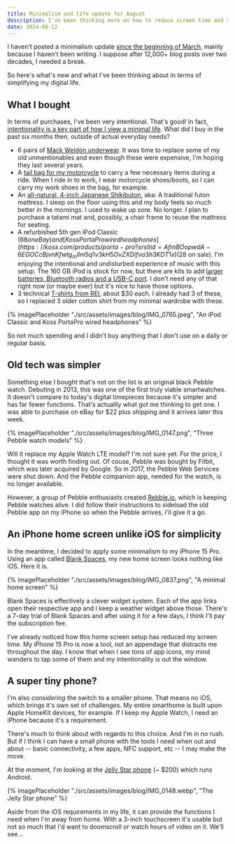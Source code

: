```yaml
---
title: Minimalism and life update for August
description: I've been thinking more on how to reduce screen time and simplify my digital needs when not at home. Here's where I'm at.
date: 2024-08-12
---
```


I haven't posted a minimalism update [since the beginning of March](https://myconscious.stream/blog/Minimalism-activity-check-for-February/), mainly because I haven't been writing. I suppose after 12,000+ blog posts over two decades, I needed a break.

So here's what's new and what I've been thinking about in terms of simplifying my digital life.

## What I bought

In terms of purchases, I've been very intentional. That's good! In fact, [intentionality is a key part of how I view a minimal life](https://myconscious.stream/blog/Maximum-Minimalism-for-2024/). What did I buy in the past six months then, outside of actual everyday needs?

- 6 pairs of [Mack Weldon underwear](https://mackweldon.com/products/18-hour-jersey-boxer-briefs-solid-grey-heather?syclid=ba6847b1-2821-4bc9-9b9e-b144b1507750&variant=39319573168241). It was time to replace some of my old unmentionables and even though these were expensive, I'm hoping they last several years.
- A [tail bag for my motorcycle](https://www.revzilla.com/motorcycle/ogio-tail-bag-20?utm_campaign=order_confirmation&utm_content=Product&utm_medium=email&utm_source=RevZilla&sku_id=10103386) to carry a few necessary items during a ride. When I ride in to work, I wear motorcycle shoes/boots, so I can carry my work shoes in the bag, for example.
- An [all-natural, 4-inch Japanese Shikibuton](https://jlifeinternational.com/products/j-life-shikifuton?variant=7084498321459), aka: A traditional futon mattress. I sleep on the floor using this and my body feels so much better in the mornings. I used to wake up sore. No longer. I plan to purchase a tatami mat and, possibly, a chair frame to reuse the mattress for seating.
- A refurbished 5th gen iPod Classic ($68 on eBay) and [Koss PortaPro wired headphones](https://koss.com/products/porta-pro?srsltid=AfmBOopwdA-6EGOCcBjvnKfwtg_milm5q1v3kH5OvZXDifva3h3KDT1x) ($28 on sale). I'm enjoying the intentional and undisturbed experience of music with this setup. The 160 GB iPod is stock for now, but there are kits to add [larger batteries, Bluetooth radios and a USB-C port](https://moonlit.market). I don't need any of that right now (or maybe ever) but it's nice to have those options.
- 3 technical [T-shirts from REI](https://www.rei.com/product/153828/rei-co-op-lightweight-base-layer-crew-top-mens), about $30 each. I already had 3 of these, so I replaced 3 older cotton shirt from my minimal wardrobe with these.

{% imagePlaceholder "./src/assets/images/blog/IMG_0765.jpeg", "An iPod Classic and Koss PortaPro wired headphones" %}

So not much spending and I didn't buy anything that I don't use on a daily or regular basis.

## Old tech was simpler

Something else I bought that's not on the list is an original black Pebble watch. Debuting in 2013, this was one of the first truly viable smartwatches. It doesn't compare to today's digital timepieces because it's simpler and has far fewer functions. That's actuallly what got me thinking to get one. I was able to purchase on eBay for $22 plus shipping and it arrives later this week.

{% imagePlaceholder "./src/assets/images/blog/IMG_0147.png", "Three Pebble watch models" %}

Will it replace my Apple Watch LTE model? I'm not sure yet. For the price, I thought it was worth finding out. Of couse, Pebble was bought by Fitbit, which was later acquired by Google. So in 2017, the Pebble Web Services were shut down. And the Pebble companion app, needed for the watch, is no longer available.

However, a group of Pebble enthusiasts created [Rebble.io](https://rebble.io), which is keeping Pebble watches alive. I did follow their instructions to sideload the old Pebble app on my iPhone so when the Pebble arrives, I'll give it a go.

## An iPhone home screen unlike iOS for simplicity

In the meantime, I decided to apply some minimalism to my iPhone 15 Pro. Using an app called [Blank Spaces](https://www.blankspaces.app), my new home screen looks nothing like iOS. Here it is.

{% imagePlaceholder "./src/assets/images/blog/IMG_0837.png", "A minimal home screen" %}

Blank Spaces is effectively a clever widget system. Each of the app links open their respective app and I keep a weather widget above those. There's a 7-day trial of Blank Spaces and after using it for a few days, I think I'll pay the subscription fee. 

I've already noticed how this home screen setup has reduced my screen time. My iPhone 15 Pro is now a tool, not an appendage that distracts me throughout the day. I know that when I see tons of app icons, my mind wanders to tap some of them and my intentionality is out the window.

## A super tiny phone?

I'm also _considering_ the switch to a smaller phone. That means no iOS, which brings it's own set of challenges. My entire smarthome is built upon Apple HomeKit devices, for example. If I keep my Apple Watch, I need an iPhone because it's a requirement.

There's much to think about with regards to this choice. And I'm in no rush. But if I think I can have a small phone with the tools I need when out and about -- basic connectivity, a few apps, NFC support, etc -- I may make the move. 

At the moment, I'm looking at the [Jelly Star phone](https://www.unihertz.com/products/jelly-star?srsltid=AfmBOopE-i00xUEgzht0HUEdNjGm_BM8NQzILdLzW5FvcMTRAcvSIFb4d) (~ $200) which runs Android. 

{% imagePlaceholder "./src/assets/images/blog/IMG_0148.webp", "The Jelly Star phone" %}

Aside from the iOS requirements in my life, it can provide the functions I need when I'm away from home. With a 3-inch touchscreen it's usable but not so much that I'd want to doomscroll or watch hours of video on it. We'll see...
